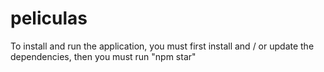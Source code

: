 # peliculas

To install and run the application, you must first install and / or update the dependencies, then you must run "npm star"
